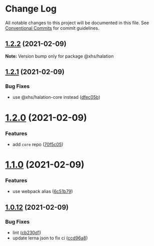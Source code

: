 # Change Log

All notable changes to this project will be documented in this file.
See [Conventional Commits](https://conventionalcommits.org) for commit guidelines.

## [1.2.2](https://code.devops.xiaohongshu.com/fe/halation/compare/@xhs/halation@1.2.1...@xhs/halation@1.2.2) (2021-02-09)

**Note:** Version bump only for package @xhs/halation





## [1.2.1](https://code.devops.xiaohongshu.com/fe/halation/compare/@xhs/halation@1.2.0...@xhs/halation@1.2.1) (2021-02-09)


### Bug Fixes

* use @xhs/halation-core instead ([dfec05b](https://code.devops.xiaohongshu.com/fe/halation/commits/dfec05b9f3e0459fc582b18800c1719a46ace600))





# [1.2.0](https://code.devops.xiaohongshu.com/fe/halation/compare/@xhs/halation@1.1.0...@xhs/halation@1.2.0) (2021-02-09)


### Features

* add `core` repo ([70f5c05](https://code.devops.xiaohongshu.com/fe/halation/commits/70f5c05d1b91fe1042ef0c13e8770f36d0368b86))





# [1.1.0](https://code.devops.xiaohongshu.com/fe/halation/compare/@xhs/halation@1.0.12...@xhs/halation@1.1.0) (2021-02-09)


### Features

* use webpack alias ([6c51b79](https://code.devops.xiaohongshu.com/fe/halation/commits/6c51b793ff31c4be53dcec3aeb66602ba11c1d6e))





## [1.0.12](https://code.devops.xiaohongshu.com/fe/halation/compare/@xhs/halation@1.0.9...@xhs/halation@1.0.12) (2021-02-09)


### Bug Fixes

* lint ([cb230d1](https://code.devops.xiaohongshu.com/fe/halation/commits/cb230d16c1bc7e6ab706aa7334f34ff0be6cd83a))
* update lerna json to fix ci ([ccd96a8](https://code.devops.xiaohongshu.com/fe/halation/commits/ccd96a849fe04df522032ab84c3bf3f1a1add606))
